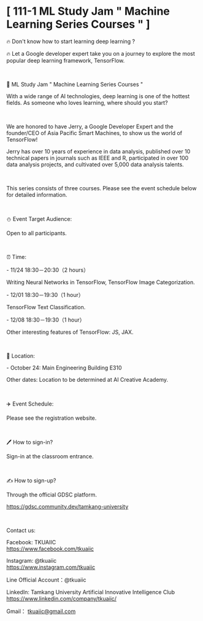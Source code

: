 # [ 111-1 ML Study Jam " Machine Learning Series Courses " ]

🔥 Don't know how to start learning deep learning ?

🔥 Let a Google developer expert take you on a journey to explore the most popular deep learning framework, TensorFlow.

&nbsp;

📎 ML Study Jam " Machine Learning Series Courses "

With a wide range of AI technologies, deep learning is one of the hottest fields. As someone who loves learning, where should you start?

&nbsp;

We are honored to have Jerry, a Google Developer Expert and the founder/CEO of Asia Pacific Smart Machines, to show us the world of TensorFlow!

Jerry has over 10 years of experience in data analysis, published over 10 technical papers in journals such as IEEE and R, participated in over 100 data analysis projects, and cultivated over 5,000 data analysis talents.

&nbsp;

This series consists of three courses. Please see the event schedule below for detailed information.

&nbsp;

⛄️ Event Target Audience:

Open to all participants.

&nbsp;

⏰ Time:

\- 11/24 18:30－20:30（2 hours）

Writing Neural Networks in TensorFlow, TensorFlow Image Categorization.

\- 12/01 18:30－19:30（1 hour）

TensorFlow Text Classification.

\- 12/08 18:30－19:30（1 hour）

Other interesting features of TensorFlow: JS, JAX.

&nbsp;

📍 Location:

\- October 24: Main Engineering Building E310

Other dates: Location to be determined at AI Creative Academy.

&nbsp;

✈️ Event Schedule:

Please see the registration website.

&nbsp;

🖊️ How to sign-in?

Sign-in at the classroom entrance.

&nbsp;

✍️ How to sign-up?

Through the official GDSC platform.

<https://gdsc.community.dev/tamkang-university>

&nbsp;

Contact us:

Facebook: TKUAIIC <br />https://www.facebook.com/tkuaiic

Instagram: @tkuaiic <br />https://www.instagram.com/tkuaiic

Line Official Account：@tkuaiic

LinkedIn: Tamkang University Artificial Innovative Intelligence Club <br />https://www.linkedin.com/company/tkuaiic/

Gmail： <tkuaiic@gmail.com>
